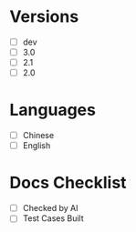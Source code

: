 # Versions 

- [ ] dev
- [ ] 3.0
- [ ] 2.1
- [ ] 2.0

# Languages

- [ ] Chinese
- [ ] English

# Docs Checklist

- [ ] Checked by AI
- [ ] Test Cases Built
